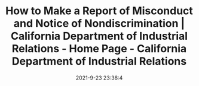 ---
"title": "How to Make a Report of Misconduct and Notice of Nondiscrimination | California Department of Industrial Relations - Home Page - California Department of Industrial Relations"
"date": "2021-9-23 23:38:4"
"feed_name": "GOOGLENEWSINDUSTRIAL"
"feed_website": "https://news.google.com/search?q=industrial%2Bincident&hl=en-US&gl=US&ceid=US:en"
"feed_rss": "https://news.google.com/rss/search?q=industrial%2Bincident&hl=en-US&gl=US&ceid=US:en"
"link": "https://www.dir.ca.gov/Nondiscrimination-Notice.html"
"file": "_posts/2021-1-1-6dae03551d9a607a605024731f3d103241d4daef.md"
"accident": "0"
"drilling": "0"
"dead": "0"
"injured": "0"
"where": "unknown site"
---